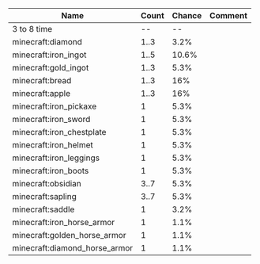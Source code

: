 | Name                          | Count | Chance | Comment |
| ----------------------------- | ----- | ------ | ------- |
| 3 to 8 time                   |    -- |     -- |         |
| minecraft:diamond             |  1..3 |   3.2% |         |
| minecraft:iron_ingot          |  1..5 |  10.6% |         |
| minecraft:gold_ingot          |  1..3 |   5.3% |         |
| minecraft:bread               |  1..3 |    16% |         |
| minecraft:apple               |  1..3 |    16% |         |
| minecraft:iron_pickaxe        |     1 |   5.3% |         |
| minecraft:iron_sword          |     1 |   5.3% |         |
| minecraft:iron_chestplate     |     1 |   5.3% |         |
| minecraft:iron_helmet         |     1 |   5.3% |         |
| minecraft:iron_leggings       |     1 |   5.3% |         |
| minecraft:iron_boots          |     1 |   5.3% |         |
| minecraft:obsidian            |  3..7 |   5.3% |         |
| minecraft:sapling             |  3..7 |   5.3% |         |
| minecraft:saddle              |     1 |   3.2% |         |
| minecraft:iron_horse_armor    |     1 |   1.1% |         |
| minecraft:golden_horse_armor  |     1 |   1.1% |         |
| minecraft:diamond_horse_armor |     1 |   1.1% |         |